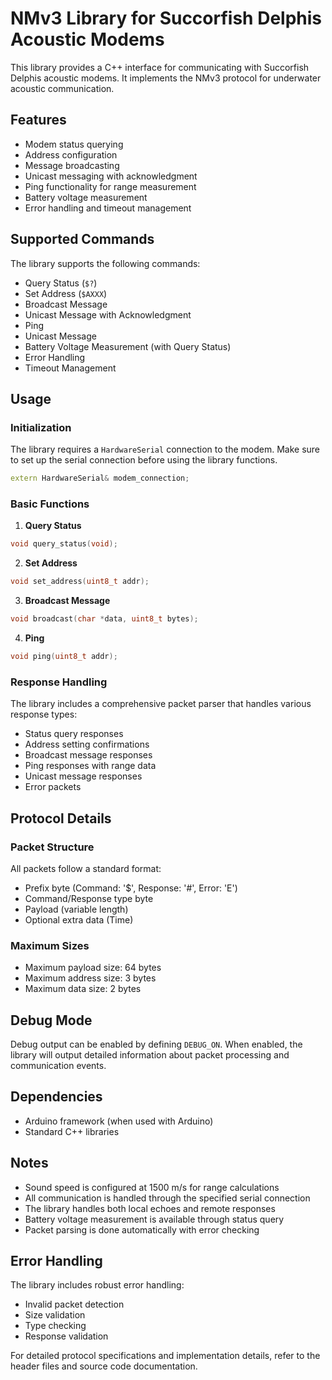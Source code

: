 # NMv3 Library for Succorfish Delphis Acoustic Modems

This library provides a C++ interface for communicating with Succorfish Delphis acoustic modems. It implements the NMv3 protocol for underwater acoustic communication.

## Features

- Modem status querying
- Address configuration
- Message broadcasting
- Unicast messaging with acknowledgment
- Ping functionality for range measurement
- Battery voltage measurement
- Error handling and timeout management

## Supported Commands

The library supports the following commands:

- Query Status (`$?`)
- Set Address (`$AXXX`)
- Broadcast Message
- Unicast Message with Acknowledgment
- Ping
- Unicast Message
- Battery Voltage Measurement (with Query Status)
- Error Handling
- Timeout Management

## Usage

### Initialization

The library requires a `HardwareSerial` connection to the modem. Make sure to set up the serial connection before using the library functions.

```cpp
extern HardwareSerial& modem_connection;
```

### Basic Functions

1. **Query Status**
```cpp
void query_status(void);
```

2. **Set Address**
```cpp
void set_address(uint8_t addr);
```

3. **Broadcast Message**
```cpp
void broadcast(char *data, uint8_t bytes);
```

4. **Ping**
```cpp
void ping(uint8_t addr);
```

### Response Handling

The library includes a comprehensive packet parser that handles various response types:
- Status query responses
- Address setting confirmations
- Broadcast message responses
- Ping responses with range data
- Unicast message responses
- Error packets

## Protocol Details

### Packet Structure

All packets follow a standard format:
- Prefix byte (Command: '$', Response: '#', Error: 'E')
- Command/Response type byte
- Payload (variable length)
- Optional extra data (Time)

### Maximum Sizes
- Maximum payload size: 64 bytes
- Maximum address size: 3 bytes
- Maximum data size: 2 bytes

## Debug Mode

Debug output can be enabled by defining `DEBUG_ON`. When enabled, the library will output detailed information about packet processing and communication events.

## Dependencies

- Arduino framework (when used with Arduino)
- Standard C++ libraries

## Notes

- Sound speed is configured at 1500 m/s for range calculations
- All communication is handled through the specified serial connection
- The library handles both local echoes and remote responses
- Battery voltage measurement is available through status query
- Packet parsing is done automatically with error checking

## Error Handling

The library includes robust error handling:
- Invalid packet detection
- Size validation
- Type checking
- Response validation

For detailed protocol specifications and implementation details, refer to the header files and source code documentation.
